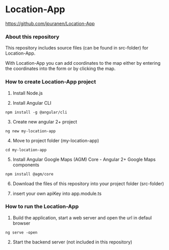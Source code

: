 # Location-App

https://github.com/jpuranen/Location-App

### About this repository

This repository includes source files (can be found in src-folder) for Location-App. 

With Location-App you can add coordinates to the map either by entering the coordinates into the form or by clicking the map.

### How to create Location-App project


1. Install Node.js

2. Install Angular CLI
```
npm install -g @angular/cli
```

3. Create new angular 2+ project
```
ng new my-location-app
```
4. Move to project folder (my-location-app)
```
cd my-location-app
```
5. Install Angular Google Maps (AGM) Core - Angular 2+ Google Maps components 
```
npm install @agm/core
```
6. Download the files of this repository into your project folder (src-folder)

7. insert your own apiKey into app.module.ts

### How to run the Location-App

1. Build the application, start a web server and open the url in defaul browser
```
ng serve -open 
```
2. Start the backend server (not included in this repository)
